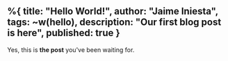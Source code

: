 %{
  title: "Hello World!",
  author: "Jaime Iniesta",
  tags: ~w(hello),
  description: "Our first blog post is here",
  published: true
}
---
Yes, this is **the post** you've been waiting for.